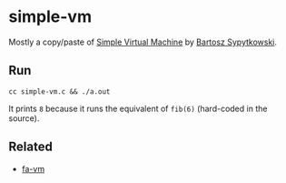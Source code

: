 # simple-vm

Mostly a copy/paste of [Simple Virtual Machine](http://bartoszsypytkowski.com/simple-virtual-machine/) by [Bartosz Sypytkowski](https://twitter.com/Horusiath).

## Run
```
cc simple-vm.c && ./a.out
```
It prints `8` because it runs the equivalent of `fib(6)` (hard-coded in the source).

## Related
- [fa-vm](https://github.com/gcatlin/fa-vm)
